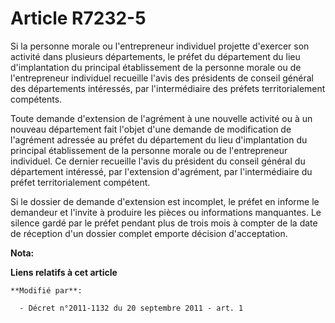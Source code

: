 # Article R7232-5

Si la personne morale ou l'entrepreneur individuel projette d'exercer son activité dans plusieurs départements, le préfet du
département du lieu d'implantation du principal établissement de la personne morale ou de l'entrepreneur individuel recueille
l'avis des présidents de conseil général des départements intéressés, par l'intermédiaire des préfets territorialement
compétents.

Toute demande d'extension de l'agrément à une nouvelle activité ou à un nouveau département fait l'objet d'une demande de
modification de l'agrément adressée au préfet du département du lieu d'implantation du principal établissement de la personne
morale ou de l'entrepreneur individuel. Ce dernier recueille l'avis du président du conseil général du département intéressé,
par l'extension d'agrément, par l'intermédiaire du préfet territorialement compétent.

Si le dossier de demande d'extension est incomplet, le préfet en informe le demandeur et l'invite à produire les pièces ou
informations manquantes. Le silence gardé par le préfet pendant plus de trois mois à compter de la date de réception d'un
dossier complet emporte décision d'acceptation.

**Nota:**



**Liens relatifs à cet article**

	**Modifié par**:

	  - Décret n°2011-1132 du 20 septembre 2011 - art. 1
